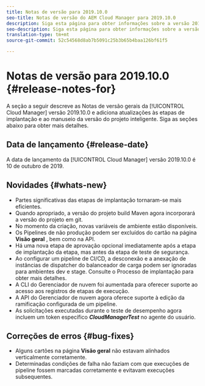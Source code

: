 ```yaml
---
title: Notas de versão para 2019.10.0
seo-title: Notas de versão do AEM Cloud Manager para 2019.10.0
description: Siga esta página para obter informações sobre a versão 2019.10.0 do Cloud Manager.
seo-description: Siga esta página para obter informações sobre a versão 2019.10.0 do AEM Cloud Manager.
translation-type: tm+mt
source-git-commit: 52c54568d8ab7b5091c25b3b65b4baa126bf61f5

---
```


# Notas de versão para 2019.10.0 {#release-notes-for}

A seção a seguir descreve as Notas de versão gerais da [!UICONTROL Cloud Manager] versão 2019.10.0 e adiciona atualizações às etapas de implantação e ao manuseio da versão do projeto inteligente.
Siga as seções abaixo para obter mais detalhes.

## Data de lançamento {#release-date}

A data de lançamento da [!UICONTROL Cloud Manager] versão 2019.10.0 é 10 de outubro de 2019.

## Novidades {#whats-new}

* Partes significativas das etapas de implantação tornaram-se mais eficientes.
* Quando apropriado, a versão do projeto build Maven agora incorporará a versão do projeto em git.
* No momento da criação, novas variáveis de ambiente estão disponíveis.
* Os Pipelines de não produção podem ser excluídos do cartão na página **Visão geral** , bem como na API.
* Há uma nova etapa de aprovação opcional imediatamente após a etapa de implantação da etapa, mas antes da etapa de teste de segurança.
* Ao configurar um pipeline de CI/CD, a desconexão e a anexação de instâncias de dispatcher do balanceador de carga podem ser ignoradas para ambientes dev e stage.
Consulte o Processo **[](deploying-code.md#deployment-process)** de implantação para obter mais detalhes.
* A CLI do Gerenciador de nuvem foi aumentada para oferecer suporte ao acesso aos registros de etapas de execução.
* A API do Gerenciador de nuvem agora oferece suporte à edição da ramificação configurada de um pipeline.
* As solicitações executadas durante o teste de desempenho agora incluem um token específico ***CloudManagerTest*** no agente do usuário.

## Correções de erros {#bug-fixes}

* Alguns cartões na página **Visão geral** não estavam alinhados verticalmente corretamente.
* Determinadas condições de falha não faziam com que execuções de pipeline fossem marcadas corretamente e evitavam execuções subsequentes.
